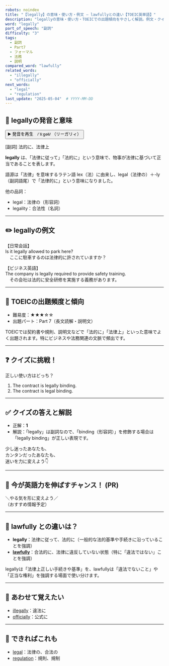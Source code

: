 ```yaml
---
robots: noindex
title: "【legally】の意味・使い方・例文 ― lawfullyとの違い【TOEIC英単語】"
description: "legallyの意味・使い方・TOEICでの出題傾向をやさしく解説。例文・クイズ付きでlawfullyとの違いもわかりやすく学べます。"
word: "legally"
part_of_speech: "副詞"
difficulty: "3"
tags:
  - 副詞
  - Part7
  - フォーマル
  - 法務
  - 説明
compared_word: "lawfully"
related_words:
  - "illegally"
  - "officially"
next_words:
  - "legal"
  - "regulation"
last_update: "2025-05-04"  # YYYY-MM-DD
---
```


## 🔰 legallyの発音と意味

<button class="play-audio" onclick="playTTS('legally')">
  <span class="play-audio-main">
    ▶️ 発音を再生　/ˈliːɡəli/
  </span>
  <span class="play-audio-sub">
    （リーガリィ）
  </span>
</button>

[副詞] 法的に、法律上

**legally** は、「法律に従って」「法的に」という意味で、物事が法律に基づいて正当であることを表します。

語源は「法律」を意味するラテン語 lex（法）に由来し、legal（法律の）＋-ly（副詞語尾）で「法律的に」という意味になりました。

他の品詞：  
- legal：法律の（形容詞）
- legality：合法性（名詞）

---

## ✏️ legallyの例文

【日常会話】  
Is it legally allowed to park here?  
　ここに駐車するのは法律的に許されていますか？

【ビジネス英語】  
The company is legally required to provide safety training.  
　その会社は法的に安全研修を実施する義務があります。

---

## 🎯 TOEICの出題頻度と傾向

- 難易度：★★★☆☆
- 出題パート：Part 7（長文読解・説明文）

TOEICでは契約書や規則、説明文などで「法的に」「法律上」といった意味でよく出題されます。特にビジネスや法務関連の文脈で頻出です。

---

## ❓ クイズに挑戦！

正しい使い方はどっち？

1. The contract is legally binding.  
2. The contract is legal binding.

---

## ✅ クイズの答えと解説

- 正解：**1**
- 解説：「legally」は副詞なので、「binding（形容詞）」を修飾する場合は「legally binding」が正しい表現です。

少し迷ったあなたも、  
カンタンだったあなたも、  
迷いを力に変えよう👇️

---

## 🚀 今が英語力を伸ばすチャンス！ (PR)

<div class="info-center">
＼やる気を形に変えよう／<br>  
（おすすめ情報予定）
</div>

---

## 🤔  lawfully との違いは？

- **legally**：法律に従って、法的に（一般的な法的基準や手続きに沿っていることを強調）
- **[lawfully](/word/lawfully)**：合法的に、法律に違反していない状態（特に「違法ではない」ことを強調）

legallyは「法律上正しい手続きや基準」を、lawfullyは「違法でないこと」や「正当な権利」を強調する場面で使い分けます。

---

## 🧩 あわせて覚えたい

- [illegally](/word/illegally)：違法に
- [officially](/word/officially)：公式に

---

## 📖 できればこれも

- [legal](/word/legal)：法律の、合法の
- [regulation](/word/regulation)：規則、規制

<!-- cvid: aid03_bid12 -->
